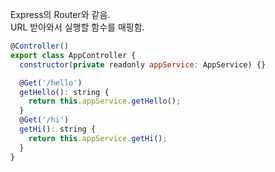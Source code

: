 Express의 Router와 같음.<br>
URL 받아와서 실행할 함수를 매핑함.

```js
@Controller()
export class AppController {
  constructor(private readonly appService: AppService) {}

  @Get('/hello')
  getHello(): string {
    return this.appService.getHello();
  }
  @Get('/hi')
  getHi(): string {
    return this.appService.getHi();
  }
}
```
